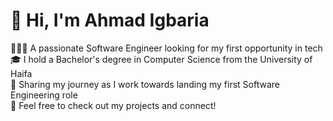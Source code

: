 # 👋 Hi, I'm Ahmad Igbaria

👨🏻‍💻 A passionate Software Engineer looking for my first opportunity in tech  
🎓 I hold a Bachelor's degree in Computer Science from the University of Haifa  
🙌 Sharing my journey as I work towards landing my first Software Engineering role  
🔧 Feel free to check out my projects and connect!


